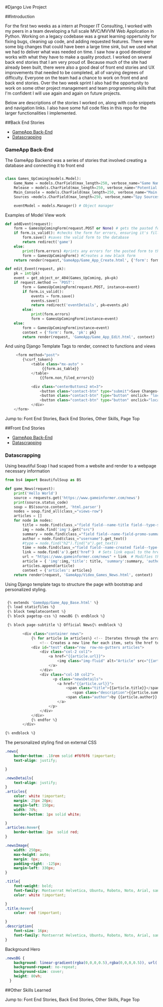 #Django Live Project

##Introduction

For the first two weeks as a intern at Prosper IT Consulting, I worked with my peers in a team developing a full scale MVC/MVVM Web Application in Python. Working on a legacy codebase was a great learning oppertunity for fixing bugs, cleaning up code, and adding requested features. There were some big changes that could have been a large time sink, but we used what we had to deliver what was needed on time. I saw how a good developer works with what they have to make a quality product. I worked on several back end stories that I am very proud of. Because much of the site had already been built, there were also a good deal of front end stories and UX improvements that needed to be completed, all of varying degrees of difficulty. Everyone on the team had a chance to work on front end and back end stories. Over the two week sprint I also had the opportunity to work on some other project management and team programming skills that I'm confident I will use again and again on future projects.

Below are descriptions of the stories I worked on, along with code snippets and navigation links. I also have some full code files in this repo for the larger functionalities I implemented.

##Back End Stories


- [GameApp Back-End](#gameapp-back-end)
- [Datascrapping](#datascrapping)




### GameApp Back-End
The GameApp Backend was a series of stories that involved creating a database and connecting it to front end

```py

class Games_UpComing(models.Model):
    Game_Name = models.CharField(max_length=250, verbose_name="Game Name")
    Release = models.CharField(max_length=250, verbose_name="Potential Release")
    Main_Console = models.CharField(max_length=250, verbose_name="Main Console")
    Sources =models.CharField(max_length=250, verbose_name="Spy Sources")

    eventModel = models.Manager() # Object manager
```

Examples of Model View work

```py
def addEvent(request):
    form = GamesUpComingForm(request.POST or None) # gets the pasted form, if one exists
    if form.is_valid(): #checks the form for errors, ensuring it's filled in
        form.save() #saves the valid form to the database
        return redirect('game')
    else:
        print(form.errors) #prints any errors for the posted form to the form to the terminal
        form = GamesUpComingForm() #Creates a new black form
    return render(request,'GameApp/Game_App_Create.html', {'form': form})

def edit_Event(request, pk):
    pk = int(pk)
    event = get_object_or_404(Games_UpComing, pk=pk)
    if request.method == 'POST':
        form = GamesUpComingForm(request.POST, instance=event)
        if form.is_valid():
            events = form.save()
            events.save()
            return redirect('eventDetails', pk=events.pk)
        else:
            print(form.errors)
            form = GamesUpComingForm(instance=event)
    else:
        form = GamesUpComingForm(instance=event)
        context = {'form': form, 'pk': pk}
        return render(request, 'GameApp/Game_App_Edit.html', context)

```

And using Django Template Tags to render, connect to functions and views

```py
     <form method="post">
        {%csrf_token%}
            <table class="mx-auto" >
                 {{form.as_table}}
            </table>
                {{form.non_filed_errors}}

            <div class="centerButtons2 mt=3">
                <button class="contact-btn" type="submit">Save Changes</button>
                <button class="contact-btn" type="button" onclick= "location.href='{% url 'deleteEdit' pk=pk %}'">Delete Event</button>
                <button class="contact-btn" type="button" onclick="location.href='{% url 'listEvent' %}'">Back to Events</button>
            </div>
    </form>
```

Jump to: Font End Stories, Back End Stories, Other Skills, Page Top

##Front End Stories
- [GameApp Back-End](#gameapp-back-end)
- [Datascrapping](#datascrapping)


### Datascrapping
Using beautiful Soap I had scaped from a website and render to a webpage necessary information
```py
from bs4 import BeautifulSoup as BS
```

```py
def game_News(request):
    print('Hello World')
    source = requests.get('https://www.gameinformer.com/news')
    print(source.status_code)
    soup = BS(source.content, 'html.parser')
    nodes = soup.find_all(class_="views-row")
    articles = []
    for node in nodes:
        title = node.find(class_="field field--name-title field--type-string field--label-hidden").get_text()
        img = node.find('img').get("src")
        summary = node.find(class_="field field--name-field-promo-summary field--type-string field--label-hidden gi5-field-promo-summary gi5-string field__item").get_text()
        author = node.find(class_="username").get_text()
        #type = node.find("h2").find("a").get_text()
        time = node.find(class_="field field--name-created field--type-created field--label-hidden").get_text()
        link = node.find('a').get('href')  # Sets link equal to the href of the a tag
        url = "https://www.gameinformer.com/news" + link  # Modifies the link to a full url, since the links were relative
        article = { 'img':img,'title': title, 'summary':summary, 'author':author, 'url': url, 'time':time}
        articles.append(article)
        context = {'articles': articles}
    return render(request, 'GameApp/Video_Games_News.html', context)

```
Using Django template tags to structure the page with bootstrap and personalized styling.
```py

 {% extends 'GameApp/Game_App_Base.html' %}
 {% load staticfiles %}
 {% block templatecontent %}
 {% block pagetop-css %} newsBG {% endblock %}

 {% block page-subtitle %} Official News{% endblock %}

        <div class="container news">
            {% for article in articles%} <!-- Iterates through the array of articles -->
                <!-- Creates a new line for each item, sets the href to the full url, gives the article title and date -->
            <div id="test" class="row  row-no-gutters articles">
                <div class="col-2 col1">
                    <a href="{{article.url}}">
                        <img class="img-fluid" alt="Article" src="{{article.img}}">
                    </a>
                </div>
                <div class="col-10 col2">
                      <p class="newsDetails">
                        <a href="{{article.url}}">
                            <span class="title">{{article.title}}</span><br>
                               <span class="description">{{article.summary}}</span><br>
                            <span class="author">by {{article.author}} on <i>{{article.time}}</i></span>
                        </a>
                    </p>
                </div>
            </div>
            {% endfor %}
        </div>

{% endblock %}

```

The personalized styling find on external CSS 
```css
.news{
    border-bottom: .18rem solid #f6f6f6 !important;
    text-align: justify;

}

.newsDetails{
    text-align: justify;
}
.articles{
    color: white !important;
    margin: 25px 20px;
    margin-left: 150px;
    width: 70%;
    border-bottom: 1px solid white;

}
.articles:hover{
    border-bottom: 2px  solid red;
}

.newsImage{
    width: 250px;
    max-height: auto;
    margin: 0px;
    padding-right: -125px;
    margin-left: 330px;
}

.title{
    font-weight: bold;
    font-family: Montserrat Helvetica, Ubuntu, Roboto, Noto, Arial, sans-serif;
    color: white !important;

}
.title:hover{
    color: red !important;

}
.description{
    font-size: 16px;
    font-family: Montserrat Helvetica, Ubuntu, Roboto, Noto, Arial, sans-serif;
}
```
Background Hero

```css
.newsBG {
    background: linear-gradient(rgba(0,0,0,0.5),rgba(0,0,0,0.5)), url('./images/news.jpg') right bottom;
    background-repeat: no-repeat;
    background-size: cover;
    height: 80vh;
  }
```



##Other Skills Learned

Jump to: Font End Stories, Back End Stories, Other Skills, Page Top
